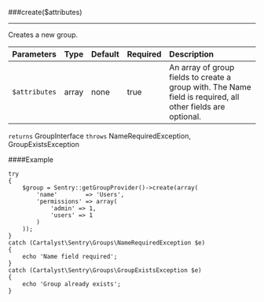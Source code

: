 <a id="create"></a>
###create($attributes)

----------

Creates a new group.

Parameters          | Type                | Default             | Required            | Description
:------------------ | :------------------ | :------------------ | :------------------ | :------------------
`$attributes`       | array               | none                | true                | An array of group fields to create a group with. The Name field is required, all other fields are optional.

`returns` GroupInterface
`throws`  NameRequiredException, GroupExistsException

####Example

	try
	{
		$group = Sentry::getGroupProvider()->create(array(
			'name'        => 'Users',
			'permissions' => array(
				'admin' => 1,
				'users' => 1
			)
		));
	}
	catch (Cartalyst\Sentry\Groups\NameRequiredException $e)
	{
		echo 'Name field required';
	}
	catch (Cartalyst\Sentry\Groups\GroupExistsException $e)
	{
		echo 'Group already exists';
	}
